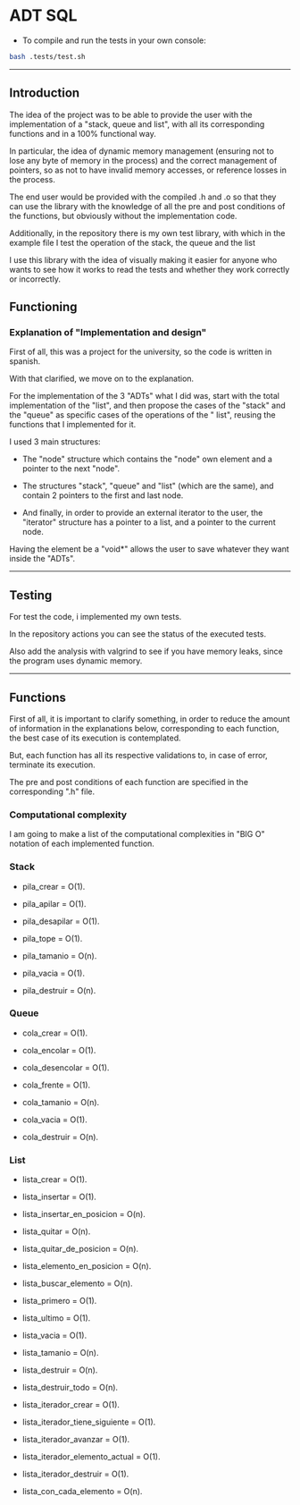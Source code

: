 # ADT SQL

- To compile and run the tests in your own console:

```bash
bash .tests/test.sh
```

---

## Introduction

The idea of ​​the project was to be able to provide the user with the implementation of a "stack, queue and list", with all its corresponding functions and in a 100% functional way.

In particular, the idea of ​​dynamic memory management (ensuring not to lose any byte of memory in the process) and the correct management of pointers, so as not to have invalid memory accesses, or reference losses in the process.

The end user would be provided with the compiled .h and .o so that they can use the library with the knowledge of all the pre and post conditions of the functions, but obviously without the implementation code.

Additionally, in the repository there is my own test library, with which in the example file I test the operation of the stack, the queue and the list

I use this library with the idea of ​​visually making it easier for anyone who wants to see how it works to read the tests and whether they work correctly or incorrectly.

## Functioning

###  Explanation of "Implementation and design"

First of all, this was a project for the university, so the code is written in spanish.

With that clarified, we move on to the explanation.

For the implementation of the 3 "ADTs" what I did was, start with the total implementation of the "list", and then propose the cases of the "stack" and the "queue" as specific cases of the operations of the " list", reusing the functions that I implemented for it.

I used 3 main structures:

- The "node" structure which contains the "node" own element and a pointer to the next "node".

- The structures "stack", "queue" and "list" (which are the same), and contain 2 pointers to the first and last node.

- And finally, in order to provide an external iterator to the user, the "iterator" structure has a pointer to a list, and a pointer to the current node.

Having the element be a "void*" allows the user to save whatever they want inside the "ADTs".

---

## Testing

For test the code, i implemented my own tests.

In the repository actions you can see the status of the executed tests.

Also add the analysis with valgrind to see if you have memory leaks, since the program uses dynamic memory.

---

## Functions

First of all, it is important to clarify something, in order to reduce the amount of information in the explanations below, corresponding to each function, the best case of its execution is contemplated.

But, each function has all its respective validations to, in case of error, terminate its execution.

The pre and post conditions of each function are specified in the corresponding ".h" file.

### Computational complexity

I am going to make a list of the computational complexities in "BIG O" notation of each implemented function.

### Stack

- pila_crear = O(1).

- pila_apilar = O(1).

- pila_desapilar = O(1).

- pila_tope = O(1).

- pila_tamanio = O(n).

- pila_vacia = O(1).

- pila_destruir = O(n).

### Queue

- cola_crear = O(1).

- cola_encolar = O(1).

- cola_desencolar = O(1).

- cola_frente = O(1).

- cola_tamanio = O(n).

- cola_vacia = O(1).

- cola_destruir = O(n).

### List

- lista_crear = O(1).

- lista_insertar = O(1).

- lista_insertar_en_posicion = O(n).

- lista_quitar = O(n).

- lista_quitar_de_posicion = O(n).

- lista_elemento_en_posicion = O(n).

- lista_buscar_elemento = O(n).

- lista_primero = O(1).

- lista_ultimo = O(1).

- lista_vacia = O(1).

- lista_tamanio = O(n).

- lista_destruir = O(n).

- lista_destruir_todo = O(n).

- lista_iterador_crear = O(1).

- lista_iterador_tiene_siguiente = O(1).

- lista_iterador_avanzar = O(1).

- lista_iterador_elemento_actual = O(1).

- lista_iterador_destruir = O(1).

- lista_con_cada_elemento = O(n).
